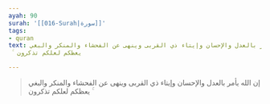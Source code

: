 ```yaml
---
ayah: 90
surah: '[[016-Surah|سورة]]'
tags:
- quran
text: إن الله يأمر بالعدل والإحسان وإيتاء ذي القربى وينهى عن الفحشاء والمنكر والبغي
  ۚ يعظكم لعلكم تذكرون

---
```

> إن الله يأمر بالعدل والإحسان وإيتاء ذي القربى وينهى عن الفحشاء والمنكر والبغي ۚ يعظكم لعلكم تذكرون
